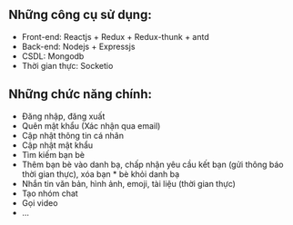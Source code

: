 ## Những công cụ sử dụng:
* Front-end: Reactjs + Redux + Redux-thunk + antd
* Back-end: Nodejs + Expressjs
* CSDL: Mongodb
* Thời gian thực: Socketio

## Những chức năng chính: 
* Đăng nhập, đăng xuất
* Quên mật khẩu (Xác nhận qua email)
* Cập nhật thông tin cá nhân
* Cập nhật mật khẩu
* Tìm kiếm bạn bè
* Thêm bạn bè vào danh bạ, chấp nhận yêu cầu kết bạn (gửi thông báo thời gian thực), xóa bạn * bè khỏi danh bạ
* Nhắn tin văn bản, hình ảnh, emoji, tài liệu (thời gian thực)
* Tạo nhóm chat
* Gọi video
* ...

